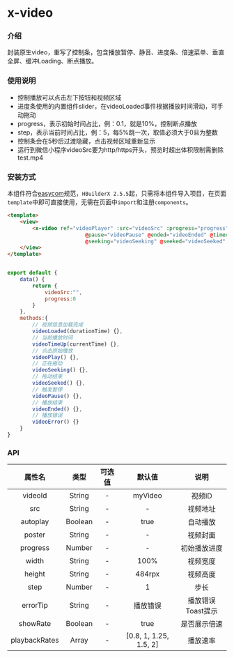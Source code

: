 # x-video 

### 介绍

封装原生video，重写了控制条，包含播放暂停、静音、进度条、倍速菜单、垂直全屏、缓冲Loading、断点播放。

### 使用说明

- 控制播放可以点击左下按钮和视频区域
- 进度条使用的内置组件slider，在videoLoaded事件根据播放时间滑动，可手动拖动
- progress，表示初始时间占比，例：0.1，就是10%，控制断点播放
- step，表示当前时间占比，例：5，每5%跳一次，取值必须大于0且为整数
- 控制条会在5秒后过渡隐藏，点击视频区域重新显示
- 运行到微信小程序videoSrc要为http/https开头，预览时超出体积限制需删除test.mp4

### 安装方式

本组件符合[easycom](https://uniapp.dcloud.io/collocation/pages?id=easycom)规范，`HBuilderX 2.5.5`起，只需将本组件导入项目，在页面`template`中即可直接使用，无需在页面中`import`和注册`components`。

```html
<template>
	<view>
		<x-video ref="videoPlayer" :src="videoSrc" :progress="progress" @play="videoPlay"
						 @pause="videoPause" @ended="videoEnded" @timeupdate="videoTimeUp" @loadeddata="videoLoaded"
						 @seeking="videoSeeking" @seeked="videoSeeked" @error="videoError"/>
	</view>
</template>

```
```javascript

export default {
	data() { 
		return {
			videoSrc:"",
			progress:0
		}
	},
	methods:{
		// 视频信息加载完成
		videoLoaded(durationTime) {},
		// 当前播放时间
		videoTimeUp(currentTime) {},
		// 点击原始播放
		videoPlay() {},
		// 正在拖动
		videoSeeking() {},
		// 拖动结束
		videoSeeked() {},
		// 触发暂停
		videoPause() {},
		// 播放结束
		videoEnded() {},
		// 播放错误
		videoError() {}
	}
}
```

### API 

| 属性名		     | 类型		  |可选值	 | 默认值	               | 说明						|
| :-:				    | :-:			|:-:		|:-:		               | :-:						|
|videoId				| String	|-			|myVideo			         | 视频ID					|
|src				    | String	|-			|-			               | 视频地址					|
|autoplay		    | Boolean	|-			|true		               | 自动播放					|
|poster			    | String	|-			|-			               | 视频封面					|
|progress		    | Number	|-			|-			               | 初始播放进度			|
|width			    | String	|-			|100%		               | 视频宽度					|
|height			    | String	|-			|484rpx	               | 视频高度					|
|step				    | Number	|-			|1			               | 步长							|
|errorTip		    | String	|-			|播放错误	              | 播放错误Toast提示	|
|showRate		    | Boolean	|-			|true				           | 是否展示倍速			  |
|playbackRates	| Array  	|-			|[0.8, 1, 1.25, 1.5, 2]	| 播放速率	       |
